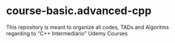 # course-basic.advanced-cpp
This repository is meant to organize all codes, TADs and Algoritms regarding to "C++ Intermediário" Udemy Courses
